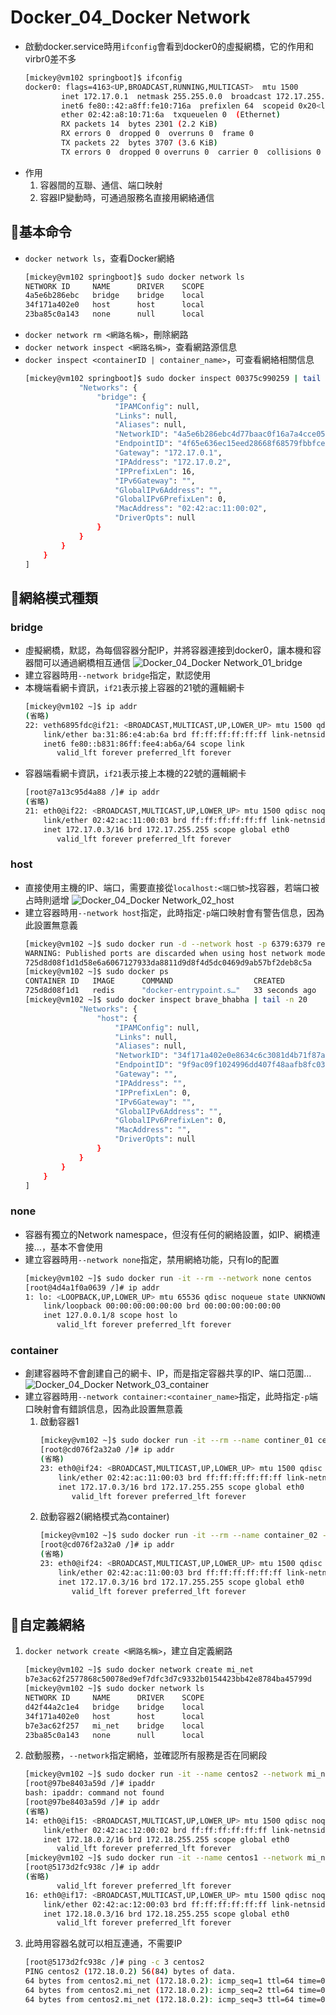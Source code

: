 # Docker_04_Docker Network
- 啟動docker.service時用`ifconfig`會看到docker0的虛擬網橋，它的作用和virbr0差不多
	```bash
	[mickey@vm102 springboot]$ ifconfig
	docker0: flags=4163<UP,BROADCAST,RUNNING,MULTICAST>  mtu 1500
	        inet 172.17.0.1  netmask 255.255.0.0  broadcast 172.17.255.255
	        inet6 fe80::42:a8ff:fe10:716a  prefixlen 64  scopeid 0x20<link>
	        ether 02:42:a8:10:71:6a  txqueuelen 0  (Ethernet)
	        RX packets 14  bytes 2301 (2.2 KiB)
	        RX errors 0  dropped 0  overruns 0  frame 0
	        TX packets 22  bytes 3707 (3.6 KiB)
	        TX errors 0  dropped 0 overruns 0  carrier 0  collisions 0
	```
- 作用
	1. 容器間的互聯、通信、端口映射
	2. 容器IP變動時，可通過服務名直接用網絡通信

## 🐳基本命令
- `docker network ls`，查看Docker網絡
	```bash
	[mickey@vm102 springboot]$ sudo docker network ls
	NETWORK ID     NAME      DRIVER    SCOPE
	4a5e6b286ebc   bridge    bridge    local
	34f171a402e0   host      host      local
	23ba85c0a143   none      null      local
	```
- `docker network rm <網路名稱>`，刪除網路
- `docker network inspect <網路名稱>`，查看網路源信息
- `docker inspect <containerID | container_name>`，可查看網絡相關信息
	```bash
	[mickey@vm102 springboot]$ sudo docker inspect 00375c990259 | tail -n 20
	            "Networks": {
	                "bridge": {
	                    "IPAMConfig": null,
	                    "Links": null,
	                    "Aliases": null,
	                    "NetworkID": "4a5e6b286ebc4d77baac0f16a7a4cce05207c2314ecdda23f2fda8028beba028",
	                    "EndpointID": "4f65e636ec15eed28668f68579fbbfce0071ead6642cc1bd8e628f7282be5ef0",
	                    "Gateway": "172.17.0.1",
	                    "IPAddress": "172.17.0.2",
	                    "IPPrefixLen": 16,
	                    "IPv6Gateway": "",
	                    "GlobalIPv6Address": "",
	                    "GlobalIPv6PrefixLen": 0,
	                    "MacAddress": "02:42:ac:11:00:02",
	                    "DriverOpts": null
	                }
	            }
	        }
	    }
	]
	```

## 🐳網絡模式種類
### bridge
- 虛擬網橋，默認，為每個容器分配IP，并將容器連接到docker0，讓本機和容器間可以通過網橋相互通信
	![Docker_04_Docker Network_01_bridge](https://github.com/MickeyHuang233/CodingStudyNote/blob/main/04_%E9%9B%B2%E7%AB%AF%E6%8A%80%E8%A1%93/01_%E5%AE%B9%E5%99%A8%E6%8A%80%E8%A1%93/%F0%9F%90%B3Docker/images/Docker_04_Docker%20Network_01_bridge.png?raw=true)
- 建立容器時用`--network bridge`指定，默認使用
- 本機端看網卡資訊，`if21`表示接上容器的21號的邏輯網卡
	```bash
	[mickey@vm102 ~]$ ip addr
	(省略)
	22: veth6895fdc@if21: <BROADCAST,MULTICAST,UP,LOWER_UP> mtu 1500 qdisc noqueue master docker0 state UP group default
	    link/ether ba:31:86:e4:ab:6a brd ff:ff:ff:ff:ff:ff link-netnsid 1
	    inet6 fe80::b831:86ff:fee4:ab6a/64 scope link
	       valid_lft forever preferred_lft forever
	```
- 容器端看網卡資訊，`if21`表示接上本機的22號的邏輯網卡
	```bash
	[root@7a13c95d4a88 /]# ip addr
	(省略)
	21: eth0@if22: <BROADCAST,MULTICAST,UP,LOWER_UP> mtu 1500 qdisc noqueue state UP group default
	    link/ether 02:42:ac:11:00:03 brd ff:ff:ff:ff:ff:ff link-netnsid 0
	    inet 172.17.0.3/16 brd 172.17.255.255 scope global eth0
	       valid_lft forever preferred_lft forever
	```

### host
- 直接使用主機的IP、端口，需要直接從`localhost:<端口號>`找容器，若端口被占時則遞增
	![Docker_04_Docker Network_02_host](https://github.com/MickeyHuang233/CodingStudyNote/blob/main/04_%E9%9B%B2%E7%AB%AF%E6%8A%80%E8%A1%93/01_%E5%AE%B9%E5%99%A8%E6%8A%80%E8%A1%93/%F0%9F%90%B3Docker/images/Docker_04_Docker%20Network_01_bridge.png?raw=true)
- 建立容器時用`--network host`指定，此時指定`-p`端口映射會有警告信息，因為此設置無意義
	```bash
	[mickey@vm102 ~]$ sudo docker run -d --network host -p 6379:6379 redis
	WARNING: Published ports are discarded when using host network mode
	725d8d08f1d1d58e6a6067127933da8811d9d8f4d5dc0469d9ab57bf2deb8c5a
	[mickey@vm102 ~]$ sudo docker ps
	CONTAINER ID   IMAGE      COMMAND                  CREATED          STATUS          PORTS                                       NAMES
	725d8d08f1d1   redis      "docker-entrypoint.s…"   33 seconds ago   Up 33 seconds                                               brave_bhabha
	[mickey@vm102 ~]$ sudo docker inspect brave_bhabha | tail -n 20
	            "Networks": {
	                "host": {
	                    "IPAMConfig": null,
	                    "Links": null,
	                    "Aliases": null,
	                    "NetworkID": "34f171a402e0e8634c6c3081d4b71f87adfb9c26c71170d4cdbdd17f4e70ebe9",
	                    "EndpointID": "9f9ac09f1024996dd407f48aafb8fc0316beae7e8c5c2d0b624890640ef0db7b",
	                    "Gateway": "",
	                    "IPAddress": "",
	                    "IPPrefixLen": 0,
	                    "IPv6Gateway": "",
	                    "GlobalIPv6Address": "",
	                    "GlobalIPv6PrefixLen": 0,
	                    "MacAddress": "",
	                    "DriverOpts": null
	                }
	            }
	        }
	    }
	]
	```

### none
- 容器有獨立的Network namespace，但沒有任何的網絡設置，如IP、網橋連接…，基本不會使用
- 建立容器時用`--network none`指定，禁用網絡功能，只有lo的配置
	```bash
	[mickey@vm102 ~]$ sudo docker run -it --rm --network none centos
	[root@4d4a1f0a0639 /]# ip addr
	1: lo: <LOOPBACK,UP,LOWER_UP> mtu 65536 qdisc noqueue state UNKNOWN group default qlen 1000
	    link/loopback 00:00:00:00:00:00 brd 00:00:00:00:00:00
	    inet 127.0.0.1/8 scope host lo
	       valid_lft forever preferred_lft forever
	```

### container
- 創建容器時不會創建自己的網卡、IP，而是指定容器共享的IP、端口范圍…
	![Docker_04_Docker Network_03_container](https://github.com/MickeyHuang233/CodingStudyNote/blob/main/04_%E9%9B%B2%E7%AB%AF%E6%8A%80%E8%A1%93/01_%E5%AE%B9%E5%99%A8%E6%8A%80%E8%A1%93/%F0%9F%90%B3Docker/images/Docker_04_Docker%20Network_03_container.png?raw=true)
- 建立容器時用`--network container:<container_name>`指定，此時指定`-p`端口映射會有錯誤信息，因為此設置無意義
	1. 啟動容器1
		```bash
		[mickey@vm102 ~]$ sudo docker run -it --rm --name continer_01 centos
		[root@cd076f2a32a0 /]# ip addr
		(省略)
		23: eth0@if24: <BROADCAST,MULTICAST,UP,LOWER_UP> mtu 1500 qdisc noqueue state UP group default
		    link/ether 02:42:ac:11:00:03 brd ff:ff:ff:ff:ff:ff link-netnsid 0
		    inet 172.17.0.3/16 brd 172.17.255.255 scope global eth0
		       valid_lft forever preferred_lft forever
		```
	2. 啟動容器2(網絡模式為container)
		```bash
		[mickey@vm102 ~]$ sudo docker run -it --rm --name container_02 --network container:continer_01 centos
		[root@cd076f2a32a0 /]# ip addr
		(省略)
		23: eth0@if24: <BROADCAST,MULTICAST,UP,LOWER_UP> mtu 1500 qdisc noqueue state UP group default
		    link/ether 02:42:ac:11:00:03 brd ff:ff:ff:ff:ff:ff link-netnsid 0
		    inet 172.17.0.3/16 brd 172.17.255.255 scope global eth0
		       valid_lft forever preferred_lft forever
		```

## 🐳自定義網絡
1. `docker network create <網路名稱>`，建立自定義網路
	```bash
	[mickey@vm102 ~]$ sudo docker network create mi_net
	b7e3ac62f2577868c50078ed9ef7dfc3d7c9332b0154423bb42e8784ba45799d
	[mickey@vm102 ~]$ sudo docker network ls
	NETWORK ID     NAME      DRIVER    SCOPE
	d42f44a2c1e4   bridge    bridge    local
	34f171a402e0   host      host      local
	b7e3ac62f257   mi_net    bridge    local
	23ba85c0a143   none      null      local
	```
2. 啟動服務，`--network`指定網絡，並確認所有服務是否在同網段
	```bash
	[mickey@vm102 ~]$ sudo docker run -it --name centos2 --network mi_net centos
	[root@97be8403a59d /]# ipaddr
	bash: ipaddr: command not found
	[root@97be8403a59d /]# ip addr
	(省略)
	14: eth0@if15: <BROADCAST,MULTICAST,UP,LOWER_UP> mtu 1500 qdisc noqueue state UP group default
	    link/ether 02:42:ac:12:00:02 brd ff:ff:ff:ff:ff:ff link-netnsid 0
	    inet 172.18.0.2/16 brd 172.18.255.255 scope global eth0
	       valid_lft forever preferred_lft forever
	[mickey@vm102 ~]$ sudo docker run -it --name centos1 --network mi_net centos
	[root@5173d2fc938c /]# ip addr
	(省略)
	       valid_lft forever preferred_lft forever
	16: eth0@if17: <BROADCAST,MULTICAST,UP,LOWER_UP> mtu 1500 qdisc noqueue state UP group default
	    link/ether 02:42:ac:12:00:03 brd ff:ff:ff:ff:ff:ff link-netnsid 0
	    inet 172.18.0.3/16 brd 172.18.255.255 scope global eth0
	       valid_lft forever preferred_lft forever
	```
3. 此時用容器名就可以相互連通，不需要IP
	```bash
	[root@5173d2fc938c /]# ping -c 3 centos2
	PING centos2 (172.18.0.2) 56(84) bytes of data.
	64 bytes from centos2.mi_net (172.18.0.2): icmp_seq=1 ttl=64 time=0.167 ms
	64 bytes from centos2.mi_net (172.18.0.2): icmp_seq=2 ttl=64 time=0.160 ms
	64 bytes from centos2.mi_net (172.18.0.2): icmp_seq=3 ttl=64 time=0.166 ms
	```




